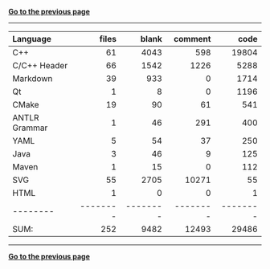 [**Go to the previous page**](../../README.md)

----

Language|files|blank|comment|code
:-------|-------:|-------:|-------:|-------:
C++|61|4043|598|19804
C/C++ Header|66|1542|1226|5288
Markdown|39|933|0|1714
Qt|1|8|0|1196
CMake|19|90|61|541
ANTLR Grammar|1|46|291|400
YAML|5|54|37|250
Java|3|46|9|125
Maven|1|15|0|112
SVG|55|2705|10271|55
HTML|1|0|0|1
--------|--------|--------|--------|--------
SUM:|252|9482|12493|29486

----


[**Go to the previous page**](../../README.md)
